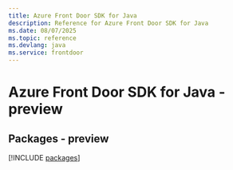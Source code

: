 ```yaml
---
title: Azure Front Door SDK for Java
description: Reference for Azure Front Door SDK for Java
ms.date: 08/07/2025
ms.topic: reference
ms.devlang: java
ms.service: frontdoor
---
```

# Azure Front Door SDK for Java - preview
## Packages - preview
[!INCLUDE [packages](front-door-index.md)]